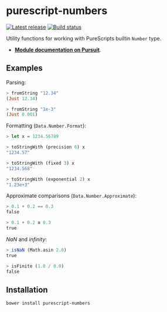 # purescript-numbers
[![Latest release](http://img.shields.io/github/release/sharkdp/purescript-numbers.svg)](https://github.com/sharkdp/purescript-numbers/releases)
[![Build status](https://travis-ci.org/sharkdp/purescript-numbers.svg?branch=master)](https://travis-ci.org/sharkdp/purescript-numbers)

Utility functions for working with PureScripts builtin `Number` type.

* [**Module documentation on Pursuit**](http://pursuit.purescript.org/packages/purescript-numbers).

## Examples

Parsing:
``` purs
> fromString "12.34"
(Just 12.34)

> fromString "1e-3"
(Just 0.001)
```

Formatting (`Data.Number.Format`):
``` purs
> let x = 1234.56789

> toStringWith (precision 6) x
"1234.57"

> toStringWith (fixed 3) x
"1234.568"

> toStringWith (exponential 2) x
"1.23e+3"
```

Approximate comparisons (`Data.Number.Approximate`):
``` purs
> 0.1 + 0.2 == 0.3
false

> 0.1 + 0.2 ≅ 0.3
true
```

*NaN* and *infinity*:
``` purs
> isNaN (Math.asin 2.0)
true

> isFinite (1.0 / 0.0)
false
```

## Installation

```
bower install purescript-numbers
```


